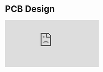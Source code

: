 # PCB Design

![alt text](https://github.com/RU09342/lab-5-sensing-the-world-around-you-hastings-quinn/blob/master/PCB%20Design/Schematic.pdf)
